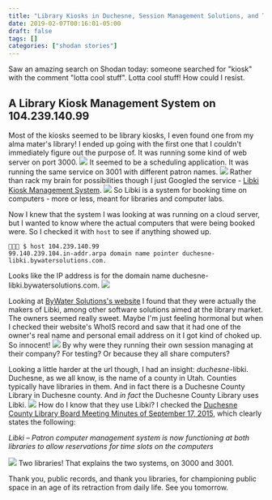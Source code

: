 ```yaml
---
title: "Library Kiosks in Duchesne, Session Management Solutions, and True Friendship"
date: 2019-02-07T00:16:01-05:00
draft: false
tags: []
categories: ["shodan stories"]
---
```


Saw an amazing search on Shodan today: someone searched for "kiosk" with the comment "lotta cool stuff". Lotta cool stuff! How could I resist.

## A Library Kiosk Management System on 104.239.140.99
Most of the kiosks seemed to be library kiosks, I even found one from my alma mater's library! I ended up going with the first one that I couldn't immediately figure out the purpose of. It was running some kind of web server on port 3000.
![](/images/100Days/Day35/firstlook.png)
It seemed to be a scheduling application. It was running the same service on 3001 with different patron names.
![](/images/100Days/Day35/secondlook.png)
Rather than rack my brain for possibilities though I just Googled the service - [Libki Kiosk Management System](https://libki.org/).
![](/images/100Days/Day35/libki.png)
So Libki is a system for booking time on computers - more or less, meant for libraries and computer labs.

Now I knew that the system I was looking at was running on a cloud server, but I wanted to know where the actual computers that were being booked were. So I checked it with `host` to see if anything showed up.
```
👻🌵🔮 $ host 104.239.140.99
99.140.239.104.in-addr.arpa domain name pointer duchesne-libki.bywatersolutions.com.
```
Looks like the IP address is for the domain name duchesne-libki.bywatersolutions.com.
![](/images/100Days/Day35/bywatersolutions.png)

Looking at [ByWater Solutions's website](https://bywatersolutions.com/) I found that they were actually the makers of Libki, among other software solutions aimed at the library market. The owners seemed really sweet. Maybe I'm just feeling hormonal but when I checked their website's WhoIS record and saw that it had one of the owner's real name and personal email address on it I got kind of choked up. So innocent!
![](/images/100Days/Day35/theguys.png)
By why were they running their own session managing at their company? For testing? Or because they all share computers?

Looking a little harder at the url though, I had an insight: _duchesne_-libki. Duchesne, as we all know, is the name of a county in Utah. Counties typically have libraries in them. And in fact there is a Duchesne County Library in Duchesne county. And _in fact_ the Duchesne County Library uses Libki.
![](http://www.duchesne.utah.gov/wp-content/uploads/2017/01/Duchesne-Branch-crop.jpg)
How do I know that they use Libki? I checked the [Duchesne County Library Board Meeting Minutes of September 17, 2015](https://www.duchesne.utah.gov/wp-content/uploads/2017/01/2015-09-Duchesne-County-Library-Board-Meeting-Minutes.pdf), which clearly states the following:

_Libki – Patron computer management system is now functioning at both libraries to allow reservations for time
slots on the computers_

![](/images/100Days/Day35/meetingminutes.png)
Two libraries! That explains the two systems, on 3000 and 3001.

Thank you, public records, and thank you libraries, for championing public space in an age of its retraction from daily life. See you tomorrow.

